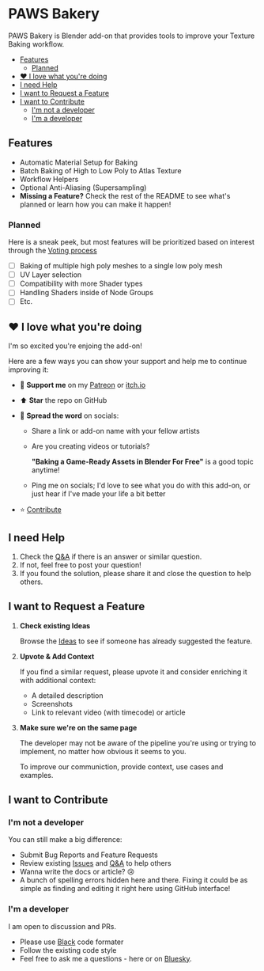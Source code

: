 # PAWS Bakery

PAWS Bakery is Blender add-on that provides tools to improve your Texture Baking workflow.

- [Features](#features)
  - [Planned](#planned)
- [♥️ I love what you're doing](#️-i-love-what-youre-doing)
- [I need Help](#i-need-help)
- [I want to Request a Feature](#i-want-to-request-a-feature)
- [I want to Contribute](#i-want-to-contribute)
  - [I'm not a developer](#im-not-a-developer)
  - [I'm a developer](#im-a-developer)

## Features

- Automatic Material Setup for Baking
- Batch Baking of High to Low Poly to Atlas Texture
- Workflow Helpers
- Optional Anti-Aliasing (Supersampling)
- **Missing a Feature?** Check the rest of the README to see what's planned or
  learn how you can make it happen!

### Planned

Here is a sneak peek, but most features will be prioritized based on interest
through the [Voting process](#i-want-to-request-a-feature)

- [ ] Baking of multiple high poly meshes to a single low poly mesh
- [ ] UV Layer selection
- [ ] Compatibility with more Shader types
- [ ] Handling Shaders inside of Node Groups
- [ ] Etc.

## ♥️ I love what you're doing

I'm so excited you're enjoing the add-on!

Here are a few ways you can show your support and help me to continue improving it:

- 💌 **Support me** on my [Patreon](https://www.patreon.com/c/Pawsgineer) or
[itch.io](https://pawsgineer.itch.io/)
<!-- - ⬆️ **Leave a review** for add-on on [Blender Extensions](https://extensions.blender.org/), [itch.io](https://pawsgineer.itch.io/) and ⭐ **Star** the repo on GitHub -->
- ⬆️ **Star** the repo on GitHub
- 📢 **Spread the word** on socials:

  - Share a link or add-on name with your fellow artists
  - Are you creating videos or tutorials?

    **"Baking a Game-Ready Assets in Blender For Free"** is a good topic anytime!

  - Ping me on socials; I'd love to see what you do with this add-on, or just
    hear if I've made your life a bit better

- ⭐ [Contribute](#i-want-to-contribute)

## I need Help

1. Check the [Q&A](https://github.com/pawsgineer/b3d_paws_bakery/discussions/categories/q-a)
   if there is an answer or similar question.
2. If not, feel free to post your question!
3. If you found the solution, please share it and close the question to help others.

## I want to Request a Feature

1. **Check existing Ideas**

   Browse the [Ideas](https://github.com/pawsgineer/b3d_paws_bakery/discussions/categories/ideas)
   to see if someone has already suggested the feature.

2. **Upvote & Add Context**

   If you find a similar request, please upvote it and consider enriching it
   with additional context:

   - A detailed description
   - Screenshots
   - Link to relevant video (with timecode) or article

3. **Make sure we're on the same page**

   The developer may not be aware of the pipeline you're using or trying to
   implement, no matter how obvious it seems to you.

   To improve our communiction, provide context, use cases and examples.

## I want to Contribute

### I'm not a developer

You can still make a big difference:

- Submit Bug Reports and Feature Requests
- Review existing [Issues](https://github.com/pawsgineer/b3d_paws_bakery/issues)
  and [Q&A](https://github.com/pawsgineer/b3d_paws_bakery/discussions/categories/q-a)
  to help others
- Wanna write the docs or article? 😢
- A bunch of spelling errors hidden here and there. Fixing it could be as
  simple as finding and editing it right here using GitHub interface!

### I'm a developer

I am open to discussion and PRs.

- Please use [Black](https://black.readthedocs.io/en/stable/index.html) code formater
- Follow the existing code style
- Feel free to ask me a questions - here or on
  [Bluesky](https://bsky.app/profile/pawsgineer.bsky.social).

